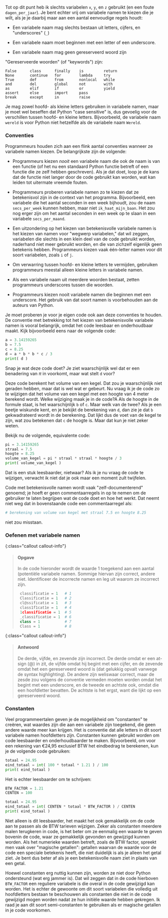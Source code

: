 Tot op dit punt heb ik slechts variabelen `x`, `y`, en `z` gebruikt (en
een foute `dagen_per_jaar`). Je bent echter vrij om variabele namen te
kiezen die je wilt, als je je daarbij maar aan een aantal eenvoudige
regels houdt:

-   Een variabele naam mag slechts bestaan uit letters, cijfers, en
    "underscores" (`_`)

-   Een variabele naam moet beginnen met een letter of een underscore.

-   Een variabele naam mag geen gereserveerd woord zijn

"Gereserveerde woorden" (of "keywords") zijn:

    False      class      finally    is         return
    None       continue   for        lambda     try
    True       def        from       nonlocal   while
    and        del        global     not        with
    as         elif       if         or         yield
    assert     else       import     pass
    break      except     in         raise

Je mag zowel hoofd- als kleine letters gebruiken in variabele namen,
maar je moet wel beseffen dat Python "case sensitive" is, dus gevoelig
voor de verschillen tussen hoofd- en kleine letters. Bijvoorbeeld, de
variabele naam `wereld` is voor Python niet hetzelfde als de variabele
naam `Wereld`.

### Conventies 

Programmeurs houden zich aan een flink aantal conventies wanneer ze 
variabele namen kiezen. De belangrijkste zijn de volgende:

-   Programmeurs kiezen *nooit* een variabele naam die ook de naam is
    van een functie (of het nu een standaard Python functie betreft of
    een functie die ze zelf hebben geschreven). Als je dat doet, loop je
    de kans dat de functie niet langer door de code gebruikt kan worden,
    wat kan leiden tot uitermate vreemde fouten.

-   Programmeurs proberen variabele namen zo te kiezen dat ze
    betekenisvol zijn in de context van het programma. Bijvoorbeeld, een
    variabele die het aantal seconden in een week bijhoudt, zou de naam
    `secs_per_week` kunnen hebben, maar niet `ik_haat_mijn_baan`. Het
    zou nog erger zijn om het aantal seconden in een week op te slaan in
    een variabele `secs_per_maand`.

-   Een uitzondering op het kiezen van betekenisvolle variabele namen is
    het kiezen van namen voor "wegwerp variabelen," dat wil zeggen,
    variabelen die slechts in een klein deel van de code gebruikt
    worden, naderhand niet meer gebruikt worden, en die van zichzelf
    eigenlijk geen betekenis hebben. Programmeurs kiezen vaak één-letter
    namen voor dit soort variabelen, zoals `i` of `j`.

-   Om verwarring tussen hoofd- en kleine letters te vermijden,
    gebruiken programmeurs meestal alleen kleine letters in variabele
    namen.

-   Als een variabele naam uit meerdere woorden bestaat, zetten
    programmeurs underscores tussen die woorden.

-   Programmeurs kiezen nooit variabele namen die beginnen met een
    underscore. Het gebruik van dat soort namen is voorbehouden aan de
    auteurs van Python.

Je moet proberen je voor je eigen code ook aan deze conventies te
houden. De conventie met betrekking tot het kiezen van betekenisvolle
variabele namen is vooral belangrijk, omdat het code leesbaar en
onderhoudbaar maakt. Kijk bijvoorbeeld eens naar de volgende code:

```python
a = 3.14159265
b = 7.5
c = 8.25
d = a * b * b * c / 3
print( d )
```

Snap je wat deze code doet? Je ziet waarschijnlijk wel dat er een
benadering van $\pi$ in voorkomt, maar wat stelt `d` voor?

Deze code berekent het volume van een kegel. Dat zou je waarschijnlijk
niet geraden hebben, maar dat is wel wat er gebeurt. Nu vraag ik je de
code zo te wijzigen dat het volume van een kegel met een hoogte van 4
meter berekend wordt. Welke wijziging maak je in de code?A Als de hoogte
in de formule staat, is het waarschijnlijk `b` of `c`. Maar welk van de
twee? Als je een beetje wiskunde kent, en je bekijkt de berekening van
`d`, dan zie je dat `b` gekwadrateerd wordt in de berekening. Dat lijkt
dus de voet van de kegel te zijn, wat zou betekenen dat `c` de hoogte
is. Maar dat kun je niet zeker weten.

Bekijk nu de volgende, equivalente code:

```python
pi = 3.14159265
straal = 7.5
hoogte = 8.25
volume_van_kegel = pi * straal * straal * hoogte / 3
print( volume_van_kegel )
```

Dat is een stuk leesbaarder, nietwaar? Als ik je nu vraag de code te
wijzigen, verwacht ik niet dat je ook maar een moment zult twijfelen.

Code met betekenisvolle namen wordt vaak "zelf-documenterend" genoemd;
je hoeft er geen commentaarregels in op te nemen om de gebruiker te
laten begrijpen wat de code doet en hoe het werkt. Dat neemt niet weg
dat in bovenstaande code een commentaarregel als:  

```python
# berekening van volume van kegel met straal 7.5 en hoogte 8.25
```
  
niet zou misstaan.

### Oefenen met variabele namen

{:class="callout callout-info"}
> #### Opgave
> In de code hieronder wordt de waarde 1 toegekend aan een aantal (potentiële variabele namen. Sommige hiervan zijn correct, andere niet. Identificeer de incorrecte namen en leg uit waarom ze incorrect zijn.
> ```python
>  classificatie = 1   # 1
>  Classificatie = 1   # 2
>  cl@ssificatie = 1   # 3
>  class1f1cat1e = 1   # 4
>  1classificatie = 1  # 5
>  _classificatie = 1  # 6
>  class = 1           # 7
>  Class = 1           # 8
>  ```

{:class="callout callout-info"}
> #### Antwoord
> De derde, vijfde, en zevende zijn incorrect. De derde omdat er een at-sign ($@$) in zit, de vijfde omdat hij begint met een cijfer, en de zevende omdat het een gereserveerd woord is (dat gelukkig opvalt vanwege de syntax highlighting). De andere zijn weliswaar correct, maar de zesde zou volgens de conventie vermeden moeten worden omdat het begint met een underscore, en de tweede en achtste ook, omdat die een hoofdletter bevatten. De achtste is het ergst, want die lijkt op een gereserveerd woord.

### Constanten

Veel programmeertalen geven je de mogelijkheid om "constanten" te
creëren, wat waardes zijn die aan een variabele zijn toegekend, die geen
andere waarde meer kan krijgen. Het is conventie dat alle letters in dit
soort variabele namen hoofdletters zijn. Constanten kunnen gebruikt
worden om code leesbaarder en onderhoudbaarder te maken. Bijvoorbeeld,
om voor een rekening van €24,95 exclusief BTW het eindbedrag te
berekenen, kun je de volgende code gebruiken:

```python
totaal = 24.95
eind_totaal = int( 100 * totaal * 1.21 ) / 100
print( eind_totaal )
```

Het is echter leesbaarder om te schrijven:

```python
BTW_FACTOR = 1.21
CENTEN = 100

totaal = 24.95
eind_totaal = int( CENTEN * totaal * BTW_FACTOR ) / CENTEN
print( eind_totaal )
```

Niet alleen is dit leesbaarder, het maakt het ook gemakkelijk om de code
aan te passen als de BTW tarieven wijzigen. Zeker als constanten
meerdere malen terugkeren in code, is het beter om ze eenmalig een
waarde te geven bovenin de code, waar ze gemakkelijk gevonden en
gewijzigd kunnen worden. Als het numerieke waarden betreft, zoals de BTW
factor, spreekt men vaak over "magische getallen": getallen waarvan de
waarde voor de code een speciale betekenis heeft, die niet duidelijk is
als je alleen het getal ziet. Je bent dus beter af als je een
betekenisvolle naam ziet in plaats van een getal.

Hoewel constanten erg nuttig kunnen zijn, worden ze niet door Python
ondersteund (wat erg jammer is). Dat wil zeggen dat in de code hierboven
`BTW_FACTOR` een reguliere variabele is die overal in de code gewijzigd
kan worden. Het is echter de gewoonte om dit soort variabelen die
volledig uit hoofdletters bestaan te beschouwen als constanten die niet
in de code gewijzigd mogen worden nadat ze hun initiële waarde hebben
gekregen. Ik raad je aan dit soort semi-constanten te gebruiken als er
magische getallen in je code voorkomen.

